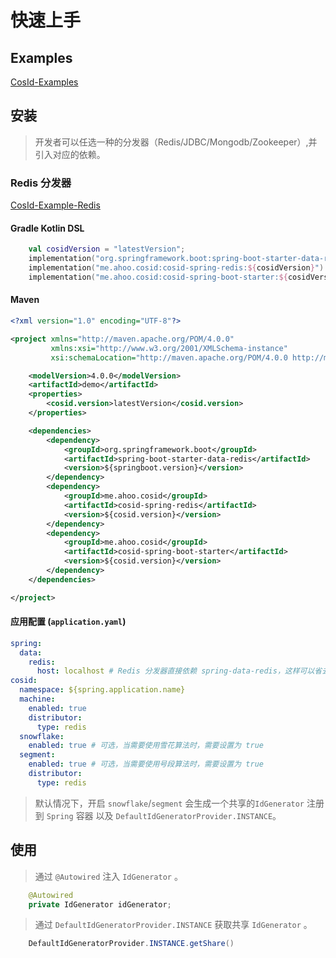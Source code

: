 # 快速上手

## Examples

[CosId-Examples](https://github.com/Ahoo-Wang/CosId/tree/main/examples)

## 安装

> 开发者可以任选一种的分发器（Redis/JDBC/Mongodb/Zookeeper）,并引入对应的依赖。

### Redis 分发器

[CosId-Example-Redis](hhttps://github.com/Ahoo-Wang/CosId/tree/main/examples/cosid-example-redis)

#### Gradle Kotlin DSL

``` kotlin
    val cosidVersion = "latestVersion";
    implementation("org.springframework.boot:spring-boot-starter-data-redis")
    implementation("me.ahoo.cosid:cosid-spring-redis:${cosidVersion}")
    implementation("me.ahoo.cosid:cosid-spring-boot-starter:${cosidVersion}")
```

#### Maven

```xml
<?xml version="1.0" encoding="UTF-8"?>

<project xmlns="http://maven.apache.org/POM/4.0.0"
         xmlns:xsi="http://www.w3.org/2001/XMLSchema-instance"
         xsi:schemaLocation="http://maven.apache.org/POM/4.0.0 http://maven.apache.org/xsd/maven-4.0.0.xsd">

    <modelVersion>4.0.0</modelVersion>
    <artifactId>demo</artifactId>
    <properties>
        <cosid.version>latestVersion</cosid.version>
    </properties>

    <dependencies>
        <dependency>
            <groupId>org.springframework.boot</groupId>
            <artifactId>spring-boot-starter-data-redis</artifactId>
            <version>${springboot.version}</version>
        </dependency>
        <dependency>
            <groupId>me.ahoo.cosid</groupId>
            <artifactId>cosid-spring-redis</artifactId>
            <version>${cosid.version}</version>
        </dependency>
        <dependency>
            <groupId>me.ahoo.cosid</groupId>
            <artifactId>cosid-spring-boot-starter</artifactId>
            <version>${cosid.version}</version>
        </dependency>
    </dependencies>

</project>
```

#### 应用配置 (`application.yaml`)

```yaml
spring:
  data:
    redis:
      host: localhost # Redis 分发器直接依赖 spring-data-redis，这样可以省去额外的配置。
cosid:
  namespace: ${spring.application.name}
  machine:
    enabled: true
    distributor:
      type: redis
  snowflake:
    enabled: true # 可选，当需要使用雪花算法时，需要设置为 true
  segment:
    enabled: true # 可选，当需要使用号段算法时，需要设置为 true
    distributor:
      type: redis
```

> 默认情况下，开启 `snowflake`/`segment` 会生成一个共享的`IdGenerator` 注册到 `Spring` 容器 以及 `DefaultIdGeneratorProvider.INSTANCE`。

## 使用

> 通过 `@Autowired` 注入 `IdGenerator` 。

```java
    @Autowired
    private IdGenerator idGenerator;
``` 

> 通过 `DefaultIdGeneratorProvider.INSTANCE` 获取共享 `IdGenerator` 。

```java
    DefaultIdGeneratorProvider.INSTANCE.getShare()
```



